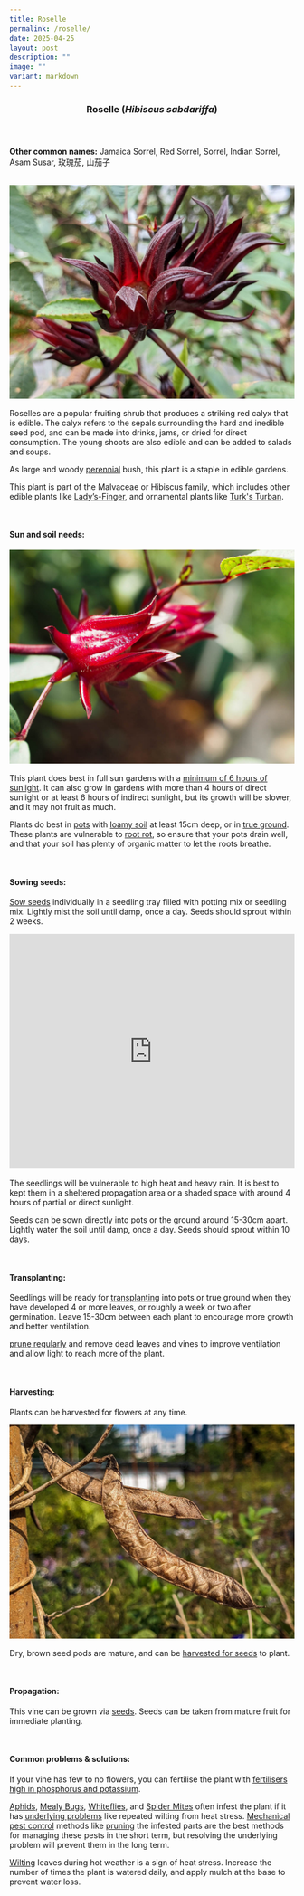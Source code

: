```yaml
---
title: Roselle
permalink: /roselle/
date: 2025-04-25
layout: post
description: ""
image: ""
variant: markdown
---
```

<header>
	<h3>Roselle (<em>Hibiscus sabdariffa</em>)</h3>
</header>
	
<section>
	<p><strong>Other common names:</strong> Jamaica Sorrel, Red Sorrel, Sorrel, Indian Sorrel, Asam Susar, 玫瑰茄, 山茄子</p>
	<br>
</section>

<section>
	<img title="To in." src="/images/Plants/Roselle_JacChua (2).jpg">
	<p>Roselles are a popular fruiting shrub that produces a striking red calyx that is edible. The calyx refers to the sepals surrounding the hard and inedible seed pod, and can be made into drinks, jams, or dried for direct consumption. The young shoots are also edible and can be added to salads and soups.</p>
	<p>As large and woody <a href="/learn-more-about-gardening/glossary/#p">perennial</a> bush, this plant is a staple in edible gardens.</p>
  <p>This plant is part of the Malvaceae or Hibiscus family, which includes other edible plants like <a href="/page-index/edible-plants/ladys-finger/">Lady’s-Finger</a>, and ornamental plants like <a href="/page-index/ornamental-plants/turks-turban/"> Turk's Turban</a>.
</p>
	<br>
</section>

<section>
	<h4>Sun and soil needs:</h4>
		<img src="/images/Plants/Roselle_JacChua.jpg">
		<p>This plant does best in full sun gardens with a <a href="/page-index/horticulture-techniques/gauging-light/">minimum of 6 hours of sunlight</a>. It can also grow in gardens with more than 4 hours of direct sunlight or at least 6 hours of indirect sunlight, but its growth will be slower, and it may not fruit as much.</p>
		<p>Plants do best in <a href="/page-index/horticulture-techniques/planting-in-containers/">pots</a> with <a href="/page-index/horticulture-techniques/soil/">loamy soil</a> at least 15cm deep, or in <a href="/page-index/horticulture-techniques/true-ground/">true ground</a>. These plants are vulnerable to <a href="/page-index/plant-problems/root-rot/">root rot</a>, so ensure that your pots drain well, and that your soil has plenty of organic matter to let the roots breathe.</p>
	<br>
</section>
<section>
  <h4>Sowing seeds:</h4>
	<p><a href="/page-index/horticulture-techniques/propagating-by-seed/">Sow seeds</a> individually in a seedling tray filled with potting mix or seedling mix. Lightly mist the soil until damp, once a day. Seeds should sprout within 2 weeks.</p>
		<iframe width="100%" height="415" src="https://www.youtube.com/embed/x7J87wY7U6s" title="YouTube video player" frameborder="0" allow="accelerometer; autoplay; clipboard-write; encrypted-media; gyroscope; picture-in-picture; web-share" allowfullscreen=""></iframe>	<br>
		<p>The seedlings will be vulnerable to high heat and heavy rain. It is best to kept them in a sheltered propagation area or a shaded space with around 4 hours of partial or direct sunlight.</p>
	<p>Seeds can be sown directly into pots or the ground around 15-30cm apart. Lightly water the soil until damp, once a day. Seeds should sprout within 10 days.</p>
	<br>
</section>
<section>
	<h4>Transplanting:</h4>
		<p>Seedlings will be ready for <a href="/page-index/horticulture-techniques/transplanting/">transplanting</a> into pots or true ground when they have developed 4 or more leaves, or roughly a week or two after germination. Leave 15-30cm between each plant to encourage more growth and better ventilation.
</p><section><a href="/
	<h4>Growing:</h4>
		<p>Bean plants generally don’t require much fertilising because they are able to fix their own nitrogen.</p>
		<p>Because the vines will grow on top of each other, it is a good practice to <a href=">prune regularly</a> and remove dead leaves and vines to improve ventilation and allow light to reach more of the plant.<p></p>
	<br>
</section>

<section>
	<h4>Harvesting:</h4>
		<p>Plants can be harvested for flowers at any time.</p>
		<img title="Photo by Jacqueline Chua." src="/images/Plants/BluePeaFlower_JacChua%20(3).jpg">
		<p>Dry, brown seed pods are mature, and can be <a href="/page-index/horticulture-techniques/propagating-by-seed/">harvested for seeds</a> to plant.</p>
	<br>
</section>

<section>
	<h4>Propagation:</h4>
		<p>This vine can be grown via <a href="/page-index/horticulture-techniques/propagating-by-seed/">seeds</a>. Seeds can be taken from mature fruit for immediate planting.</p>
	<br>
</section>

<section>
	<h4>Common problems &amp; solutions:</h4>
	<p>If your vine has few to no flowers, you can fertilise the plant with <a href="/page-index/horticulture-techniques/fertilising/">fertilisers high in phosphorus and potassium</a>.</p>
		<p><a href="/page-index/pests/aphids/">Aphids</a>, <a href="/page-index/pests/mealy-bugs/">Mealy Bugs</a>, <a href="/page-index/pests/whiteflies/">Whiteflies</a>, and <a href="/page-index/pests/spider-mites/">Spider Mites</a> often infest the plant if it has <a href="/learn-more-about-gardening/plant-problems/">underlying problems</a> like repeated wilting from heat stress. <a href="/page-index/horticulture-techniques/pest-control/">Mechanical pest control</a> methods like <a href="/page-index/horticulture-techniques/pruning/">pruning</a> the infested parts are the best methods for managing these pests in the short term, but resolving the underlying problem will prevent them in the long term.</p>
	<p><a href="/page-index/plant-problems/wilting/">Wilting</a> leaves during hot weather is a sign of heat stress. Increase the number of times the plant is watered daily, and apply mulch at the base to prevent water loss.</p>
	<br>
</section></section>